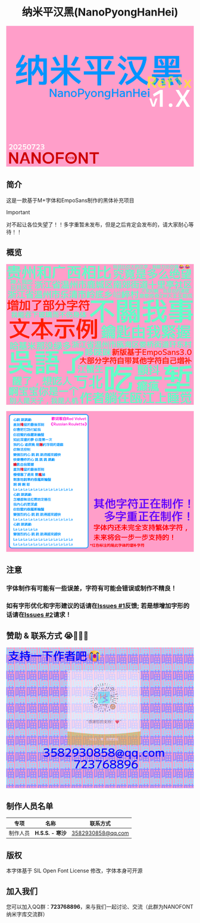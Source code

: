 <div align="center">

# 纳米平汉黑(NanoPyongHanHei)
</div>

![s0](1.png)

## 简介

这是一款基于M+字体和EmpoSans制作的黑体补充项目

> [!IMPORTANT]
>
> 对不起让各位失望了！！多字重暂未发布，但是之后肯定会发布的，请大家耐心等待！！

## 概览

![s1](2.png)

![s2](3.png)

## 注意

### 字体制作有可能有一些误差，字符有可能会错误或制作不精良！

### 如有**字形优化**和**字形建议**的话请在[Issues #1](https://github.com/Hansha2011/NanoPyongHanHei/issues/1)反馈; 若是想**增加字形**的话请在[Issues #2](https://github.com/Hansha2011/NanoPyongHanHei/issues/2)请求！

## 赞助 & 联系方式 😭🙌🙌🙌

![s3](4.png)


## 制作人员名单

|专项|名称|联系方式|
|-|-|-|
|制作人员|**H.S.S. - 寒沙**|3582930858@qq.com|

## 版权

本字体基于 SIL Open Font License 修改，字体本身可开源

## 加入我们

您可以加入QQ群：**723768896**，来与我们一起讨论、交流（此群为NANOFONT纳米字库交流群）

